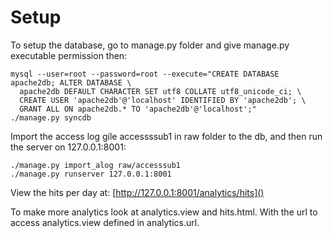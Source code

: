 # Setup

To setup the database, go to manage.py  folder and give manage.py executable permission then:

```
mysql --user=root --password=root --execute="CREATE DATABASE apache2db; ALTER DATABASE \
  apache2db DEFAULT CHARACTER SET utf8 COLLATE utf8_unicode_ci; \
  CREATE USER 'apache2db'@'localhost' IDENTIFIED BY 'apache2db'; \
  GRANT ALL ON apache2db.* TO 'apache2db'@'localhost';"
./manage.py syncdb
```

Import the access log gile accessssub1 in raw folder to the db, and then run the server on 127.0.0.1:8001:
```
./manage.py import_alog raw/accesssub1
./manage.py runserver 127.0.0.1:8001
```

View the hits per day at: [http://127.0.0.1:8001/analytics/hits]()

To make more analytics look at analytics.view and hits.html.  With the url to access analytics.view defined in analytics.url.

